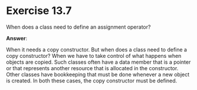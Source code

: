 # Exercise 13.7

When does a class need to define an assignment operator?

**Answer**:

When it needs a copy constructor. But when does a class need to define a copy constructor? When we have to take control of what happens when objects are copied. Such classes often have a data member that is a pointer or that represents another resource that is allocated in the constructor. Other classes have bookkeeping that must be done whenever a new object is created. In both these cases, the copy constructor must be defined.
